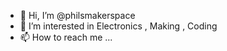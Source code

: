 - 👋 Hi, I’m @philsmakerspace
- 👀 I’m interested in Electronics , Making , Coding
- 📫 How to reach me ...

<!---
philsmakerspace/philsmakerspace is a ✨ special ✨ repository because its `README.md` (this file) appears on your GitHub profile.
You can click the Preview link to take a look at your changes.
--->
